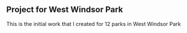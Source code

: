 ## Project for West Windsor Park 
This is the initial work that I created for 12 parks in West Windsor Park 
